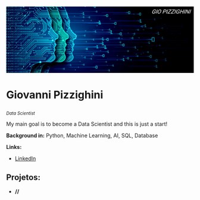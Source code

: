 <p align="center">
  <img src="https://github.com/giopizzighini/data_science_projects/blob/main/banner-data-science.jpg" >
</p>

# Giovanni Pizzighini
<sub>*Data Scientist*

My main goal is to become a Data Scientist and this is just a start!

**Background in:** Python, Machine Learning, AI, SQL, Database

**Links:**
* [LinkedIn](https://www.linkedin.com/in/giopizzighinianalyst)

## Projetos:

* **//**

